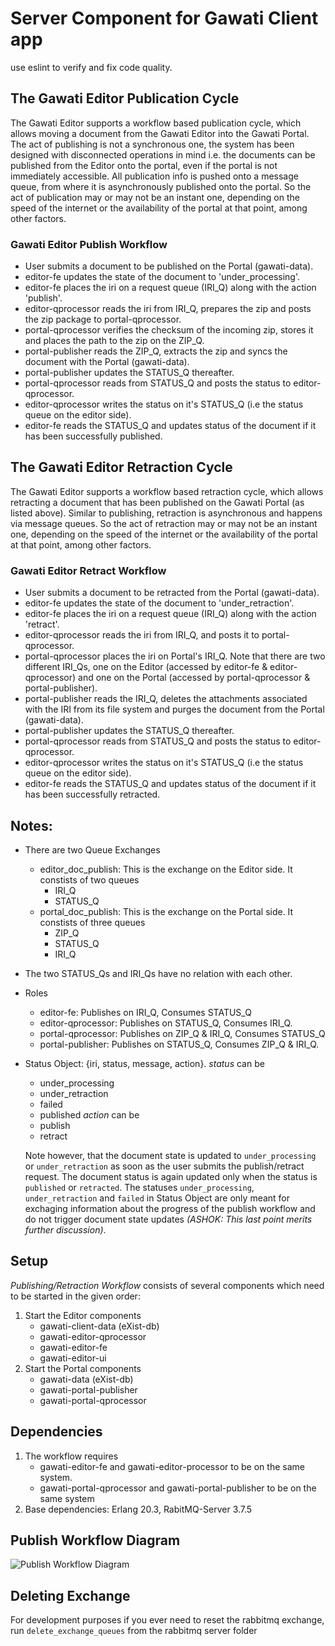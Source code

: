 # Server Component for Gawati Client app

use eslint to verify and fix code quality. 

## The Gawati Editor Publication Cycle

The Gawati Editor supports a workflow based publication cycle, which allows moving a document from the Gawati Editor into the Gawati Portal. 
The act of publishing is not a synchronous one, the system has been designed with disconnected operations in mind i.e. the documents can be published from the Editor onto the portal, even if the portal is not immediately accessible. All publication info is pushed onto a message queue, from where it is asynchronously published onto the portal. So the act of publication may or may not be an instant one, depending on the speed of the internet or the  availability of the portal at that point, among other factors.

### Gawati Editor Publish Workflow

- User submits a document to be published on the Portal (gawati-data).
- editor-fe updates the state of the document to 'under_processing'.
- editor-fe places the iri on a request queue (IRI_Q) along with the action 'publish'.
- editor-qprocessor reads the iri from IRI_Q, prepares the zip and posts the zip package to portal-qprocessor.
- portal-qprocessor verifies the checksum of the incoming zip, stores it and places the path to the zip on the ZIP_Q.
- portal-publisher reads the ZIP_Q, extracts the zip and syncs the document with the Portal (gawati-data).
- portal-publisher updates the STATUS_Q thereafter.
- portal-qprocessor reads from STATUS_Q and posts the status to editor-qprocessor.
- editor-qprocessor writes the status on it's STATUS_Q (i.e the status queue on the editor side).
- editor-fe reads the STATUS_Q and updates status of the document if it has been successfully published.

## The Gawati Editor Retraction Cycle

The Gawati Editor supports a workflow based retraction cycle, which allows retracting a document that has been published on the Gawati Portal (as listed above). Similar to publishing, retraction is asynchronous and happens via message queues. So the act of retraction may or may not be an instant one, depending on the speed of the internet or the  availability of the portal at that point, among other factors.

### Gawati Editor Retract Workflow

- User submits a document to be retracted from the Portal (gawati-data).
- editor-fe updates the state of the document to 'under_retraction'.
- editor-fe places the iri on a request queue (IRI_Q) along with the action 'retract'.
- editor-qprocessor reads the iri from IRI_Q, and posts it to portal-qprocessor.
- portal-qprocessor places the iri on Portal's IRI_Q. Note that there are two different IRI_Qs, one on the Editor (accessed by editor-fe & editor-qprocessor) and one on the Portal (accessed by portal-qprocessor & portal-publisher).
- portal-publisher reads the IRI_Q, deletes the attachments associated with the IRI from its file system and purges the document from the Portal (gawati-data).
- portal-publisher updates the STATUS_Q thereafter.
- portal-qprocessor reads from STATUS_Q and posts the status to editor-qprocessor.
- editor-qprocessor writes the status on it's STATUS_Q (i.e the status queue on the editor side).
- editor-fe reads the STATUS_Q and updates status of the document if it has been successfully retracted.

## Notes:
- There are two Queue Exchanges
    - editor_doc_publish: 
        This is the exchange on the Editor side. It constists of two queues
        - IRI_Q
        - STATUS_Q
    - portal_doc_publish:
        This is the exchange on the Portal side. It constists of three queues
        - ZIP_Q
        - STATUS_Q
        - IRI_Q
- The two STATUS_Qs and IRI_Qs have no relation with each other.
- Roles
    - editor-fe: Publishes on IRI_Q, Consumes STATUS_Q
    - editor-qprocessor: Publishes on STATUS_Q, Consumes IRI_Q.
    - portal-qprocessor: Publishes on ZIP_Q & IRI_Q, Consumes STATUS_Q
    - portal-publisher: Publishes on STATUS_Q, Consumes ZIP_Q & IRI_Q.
- Status Object: {iri, status, message, action}. 
    *status* can be
    - under_processing
    - under_retraction
    - failed 
    - published
    *action* can be
    - publish
    - retract

    Note however, that the document state is updated to `under_processing` or `under_retraction` as soon as the user submits the publish/retract request. The document status is again updated only when the status is `published` or `retracted`. 
    The statuses `under_processing`, `under_retraction` and `failed` in Status Object are only meant for exchaging information about the progress of the publish workflow and do not trigger document state updates *(ASHOK: This last point merits further discussion)*.

## Setup

*Publishing/Retraction Workflow* consists of several components which need to be started in the given order:
1. Start the Editor components
    - gawati-client-data (eXist-db)
    - gawati-editor-qprocessor
    - gawati-editor-fe
    - gawati-editor-ui
2. Start the Portal components
    - gawati-data (eXist-db)
    - gawati-portal-publisher
    - gawati-portal-qprocessor

## Dependencies
1. The workflow requires 
    - gawati-editor-fe and gawati-editor-processor to be on the same system.
    - gawati-portal-qprocessor and gawati-portal-publisher to be on the same system
2. Base dependencies: Erlang 20.3, RabitMQ-Server 3.7.5

## Publish Workflow Diagram
![Publish Workflow Diagram](https://user-images.githubusercontent.com/5685392/40117804-a7ac284c-5935-11e8-9c5f-df963048ac26.png "Publish Workflow Diagram")

## Deleting Exchange

For development purposes if you ever need to reset the rabbitmq exchange, run `delete_exchange_queues` from the rabbitmq server folder